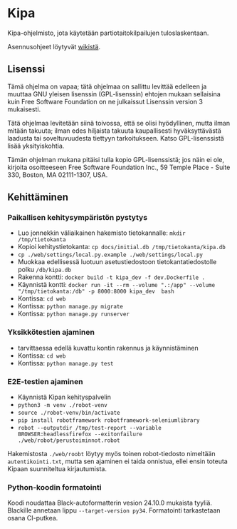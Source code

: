 # Kipa

Kipa-ohjelmisto, jota käytetään partiotaitokilpailujen tuloslaskentaan. 

Asennusohjeet löytyvät [wikistä](https://github.com/partio-scout/kipa/wiki).

## Lisenssi

Tämä ohjelma on vapaa; tätä ohjelmaa on sallittu levittää edelleen ja muuttaa GNU yleisen lisenssin (GPL-lisenssin) ehtojen mukaan sellaisina kuin Free Software Foundation on ne julkaissut Lisenssin version 3 mukaisesti.

Tätä ohjelmaa levitetään siinä toivossa, että se olisi hyödyllinen, mutta ilman mitään takuuta; ilman edes hiljaista takuuta kaupallisesti hyväksyttävästä laadusta tai soveltuvuudesta tiettyyn tarkoitukseen. Katso GPL-lisenssistä lisää yksityiskohtia.

Tämän ohjelman mukana pitäisi tulla kopio GPL-lisenssistä; jos näin ei ole, kirjoita osoitteeseen Free Software Foundation Inc., 59 Temple Place - Suite 330, Boston, MA 02111-1307, USA.


## Kehittäminen

### Paikallisen kehitysympäristön pystytys

* Luo jonnekkin väliaikainen hakemisto tietokannalle: `mkdir /tmp/tietokanta`
* Kopioi kehitystietokanta: `cp docs/initial.db /tmp/tietokanta/kipa.db`
* `cp ./web/settings/local.py.example ./web/settings/local.py`
* Muokkaa edellisessä luotuun asetustiedostoon tietokantatiedostolle polku `/db/kipa.db`
* Rakenna kontti: `docker build -t kipa_dev -f dev.Dockerfile .`
* Käynnistä kontti: `docker run -it --rm --volume ".:/app" --volume "/tmp/tietokanta:/db" -p 8000:8000 kipa_dev  bash`
* Kontissa: `cd web`
* Kontissa: `python manage.py migrate`
* Kontissa: `python manage.py runserver`

### Yksikkötestien ajaminen

* tarvittaessa edellä kuvattu kontin rakennus ja käynnistäminen
* Kontissa: `cd web`
* Kontissa: `python manage.py test`

### E2E-testien ajaminen

* Käynnistä Kipan kehityspalvelin
* `python3 -m venv ./robot-venv`
* `source ./robot-venv/bin/activate`
* `pip install robotframework robotframework-seleniumlibrary`
* `robot --outputdir /tmp/test-report --variable BROWSER:headlessfirefox --exitonfailure ./web/robot/perustoiminnot.robot`

Hakemistosta `./web/roobt` löytyy myös toinen robot-tiedosto nimeltään
`autentikointi.txt`, mutta sen ajaminen ei taida onnistua, ellei ensin toteuta
Kipaan suunniteltua kirjautumista.

### Python-koodin formatointi

Koodi noudattaa Black-autoformatterin vesion 24.10.0 mukaista tyyliä. Blackille annetaan lippu `--target-version py34`. Formatointi tarkastetaan osana CI-putkea.
